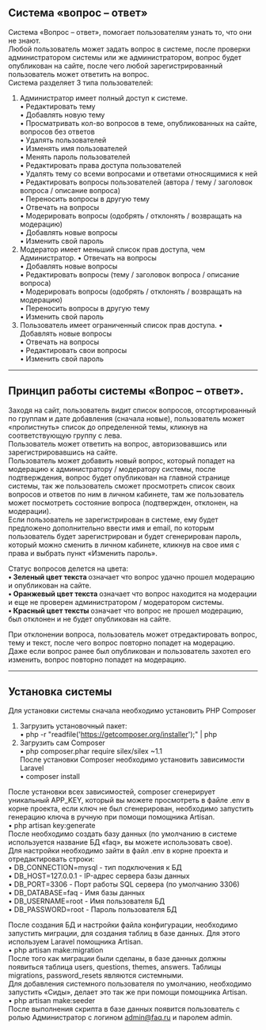 ## Система «вопрос – ответ»

Система «Вопрос – ответ», помогает пользователям узнать то, что они не знают. <br>
Любой пользователь может задать вопрос в системе, после проверки администратором системы или же администратором, вопрос будет опубликован на сайте, после чего любой зарегистрированный пользователь может ответить на вопрос.<br>
Система разделяет 3 типа пользователей:<br>
1.	Администратор имеет полный доступ к системе.<br>
•	Редактировать тему<br>
•	Добавлять новую тему<br>
•	Просматривать кол-во вопросов в теме, опубликованных на сайте, вопросов без ответов<br>
•	Удалять пользователей<br>
•	Изменять имя пользователей<br>
•	Менять пароль пользователей<br>
•	Редактировать права доступа пользователей<br>
•	Удалять тему со всеми вопросами и ответами относящимися к ней<br>
•	Редактировать вопросы пользователей (автора / тему /  заголовок вопроса / описание вопроса)<br>
•	Переносить вопросы в другую тему<br>
•	Отвечать на вопросы<br>
•	Модерировать вопросы (одобрять / отклонять / возвращать на модерацию)<br>
•	Добавлять новые вопросы<br>
•	Изменить свой пароль<br>
2.	Модератор имеет меньший список прав доступа, чем Администратор.
•	Отвечать на вопросы<br>
•	Добавлять новые вопросы<br>
•	Редактировать вопросы (тему /  заголовок вопроса / описание вопроса)<br>
•	Модерировать вопросы (одобрять / отклонять / возвращать на модерацию)<br>
•	Переносить вопросы в другую тему<br>
•	Изменить свой пароль<br>
3.	Пользователь имеет ограниченный список прав доступа.
•	Добавлять новые вопросы<br>
•	Отвечать на вопросы<br>
•	Редактировать свои вопросы<br>
•	Изменить свой пароль<br>


----------


## Принцип работы системы «Вопрос – ответ».

Заходя на сайт, пользователь видит список вопросов, отсортированный по группам и дате добавления (сначала новые), пользователь может «пролистнуть» список до определенной темы, кликнув на соответствующую группу с лева.<br>
Пользователь может ответить на вопрос, авторизовавшись или зарегистрировавшись на сайте.<br>
Пользователь может добавить новый вопрос, который попадет на модерацию к администратору / модератору системы, после подтверждения, вопрос будет опубликован на главной странице системы, так же пользователь сможет просмотреть список своих вопросов и ответов по ним в личном кабинете, там же пользователь может посмотреть состояние вопроса (подтвержден, отклонен, на модерации).<br>
Если пользователь не зарегистрирован в системе, ему будет предложено дополнительно ввести имя и email, по которым пользователь будет зарегистрирован и будет сгенерирован пароль, который можно сменить в личном кабинете, кликнув на свое имя с права и выбрать пункт «Изменить пароль».

Статус вопросов делется на цвета:<br>
<strong>• Зеленый цвет текста </strong> означает что вопрос удачно прошел модерацию и опубликован на сайте.<br>
<strong>• Оранжевый цвет текста </strong> означает что вопрос находится на модерации и еще не проверен администратором / модератором системы.<br>
<strong>• Красный цвет тексты </strong> означает что вопрос не прошел модерацию, был отклонен и не будет опубликован на сайте.<br>

При отклонении вопроса, пользователь может отредактировать вопрос, тему и текст, после чего вопрос повторно попадет на модерацию.<br>
Даже если вопрос ранее был опубликован и пользователь захотел его изменить, вопрос повторно попадет на модерацию.


----------


## Установка системы
Для установки системы сначала необходимо установить PHP Composer<br>
1)	Загрузить установочный пакет:<br>
•	php -r "readfile('https://getcomposer.org/installer');" | php
2)	Загрузить сам Composer<br>
•	php composer.phar require silex/silex ~1.1<br>
После установки Composer необходимо установить зависимости Laravel<br>
•	composer install

После установки всех зависимостей, composer сгенерирует уникальный APP_KEY, который вы можете просмотреть в файле .env в корне проекта, если ключ не был сгенерирован, необходимо запустить генерацию ключа в ручную при помощи помощника Artisan.<br>
•	php artisan key:generate<br>
После необходимо создать базу данных (по умолчанию в системе используется название БД  «faq», вы можете использовать свое).<br>
Для настройки необходимо зайти в файл .env в корне проекта и отредактировать строки:<br>
•	DB_CONNECTION=mysql    -   тип подключения к БД<br>
•	DB_HOST=127.0.0.1   -   IP-адрес сервера базы данных<br>
•	DB_PORT=3306   -   Порт работы SQL сервера (по умолчанию 3306)<br>
•	DB_DATABASE=faq    -   Имя базы данных<br>
•	DB_USERNAME=root   -   Имя пользователя БД<br>
•	DB_PASSWORD=root   -   Пароль пользователя БД<br>

После создания БД и настройки файла конфигурации, необходимо запустить миграции, для создания таблиц в базе данных. Для этого используем Laravel помощника Artisan.<br>
•	php artisan make:migration<br>
После того как миграции были сделаны, в базе данных должны появиться таблица users, questions, themes, answers. Таблицы migrations, password_resets являются системными.<br>
Для добавления системного пользователя по умолчанию, необходимо запустить «Сиды», делает это так же при помощи помощника Artisan.<br>
•	php artisan make:seeder<br>
После выполнения скрипта в базе данных появится пользователь с ролью Администратор с логином admin@faq.ru и паролем admin.<br>